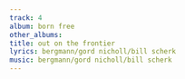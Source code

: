 ```yaml
---
track: 4
album: born free
other_albums: 
title: out on the frontier
lyrics: bergmann/gord nicholl/bill scherk
music: bergmann/gord nicholl/bill scherk
---
```

